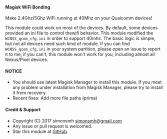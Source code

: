 #### Magisk WiFi Bonding

Make 2.4Ghz/5Ghz WiFi running at 40Mhz on your Qualcomm devices!

This module could work on most of the devices. By default, some devices provided an ini file to control thewifi behavior. This module modified the `WCNSS_qcom_cfg.ini` in order to support 40mhz. The basic logic is simple, but not all devices need such kind of module. If you can find `WCNSS_qcom_cfg.ini` in your system partition, please open an issue to report it to me; if you can't, this module won't work for you, including almost all Nexus/Pixel devices.

#### NOTICE

* You should use latest Magisk Manager to install this module. If you meet any problem under installation from Magisk Manager, please try to install it from recovery.
* Recent fixes:
Add more file paths (prima)

#### Credit & Support

* Copyright (C) 2017 simonsmh <simonsmh@gmail.com>
* Any issue or pull request is welcomed.
* Star this module at [GitHub](https://github.com/Magisk-Modules-Repo/magisk-wifi-bonding).
